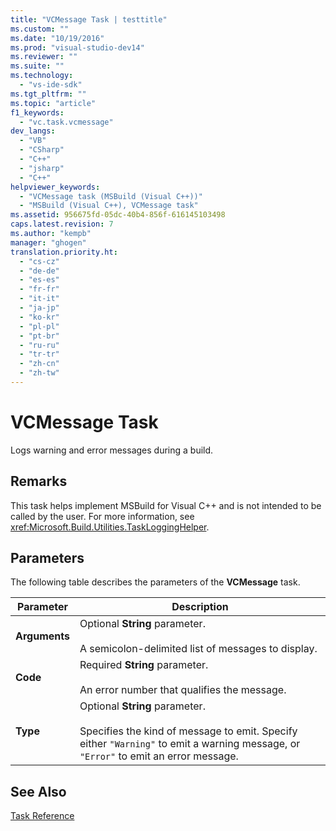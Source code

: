 ```yaml
---
title: "VCMessage Task | testtitle"
ms.custom: ""
ms.date: "10/19/2016"
ms.prod: "visual-studio-dev14"
ms.reviewer: ""
ms.suite: ""
ms.technology: 
  - "vs-ide-sdk"
ms.tgt_pltfrm: ""
ms.topic: "article"
f1_keywords: 
  - "vc.task.vcmessage"
dev_langs: 
  - "VB"
  - "CSharp"
  - "C++"
  - "jsharp"
  - "C++"
helpviewer_keywords: 
  - "VCMessage task (MSBuild (Visual C++))"
  - "MSBuild (Visual C++), VCMessage task"
ms.assetid: 956675fd-05dc-40b4-856f-616145103498
caps.latest.revision: 7
ms.author: "kempb"
manager: "ghogen"
translation.priority.ht: 
  - "cs-cz"
  - "de-de"
  - "es-es"
  - "fr-fr"
  - "it-it"
  - "ja-jp"
  - "ko-kr"
  - "pl-pl"
  - "pt-br"
  - "ru-ru"
  - "tr-tr"
  - "zh-cn"
  - "zh-tw"
---
```

# VCMessage Task
Logs warning and error messages during a build.  
  
## Remarks  
 This task helps implement MSBuild for Visual C++ and is not intended to be called by the user. For more information, see <xref:Microsoft.Build.Utilities.TaskLoggingHelper>.  
  
## Parameters  
 The following table describes the parameters of the **VCMessage** task.  
  
|Parameter|Description|  
|---------------|-----------------|  
|**Arguments**|Optional **String** parameter.<br /><br /> A semicolon-delimited list of messages to display.|  
|**Code**|Required **String** parameter.<br /><br /> An error number that qualifies the message.|  
|**Type**|Optional **String** parameter.<br /><br /> Specifies the kind of message to emit. Specify either `"Warning"` to emit a warning message, or `"Error"` to emit an error message.|  
  
## See Also  
 [Task Reference](../reference/msbuild-task-reference.md)